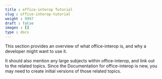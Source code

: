 ```yaml
---
title : office-interop Tutorial
slug : office-interop-tutorial
weight : 9997
draft : false
images : []
type : docs
---
```


This section provides an overview of what office-interop is, and why a developer might want to use it.

It should also mention any large subjects within office-interop, and link out to the related topics.  Since the Documentation for office-interop is new, you may need to create initial versions of those related topics.


